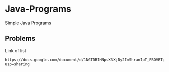 # Java-Programs
Simple Java Programs 

## Problems 
Link of list
```
https://docs.google.com/document/d/1NGTDBIHNpsX3XjDy2ImShranIpT_FBOVRTgXsE1rXTk/edit?usp=sharing
```
